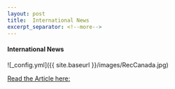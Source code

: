 ```yaml
---
layout: post
title:  International News
excerpt_separator: <!--more-->
---
```


#### International News

![_config.yml]({{ site.baseurl }}/images/RecCanada.jpg)

[Read the Article here:](https://paper.li/RecretionCanada/1431485509#/)

